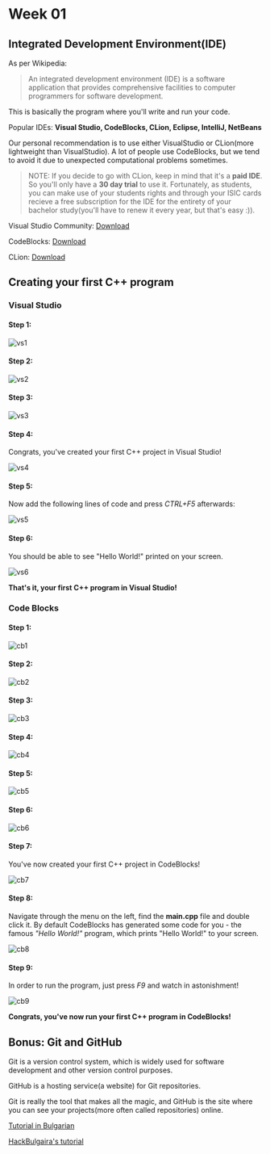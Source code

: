 # Week 01

## Integrated Development Environment(IDE)

As per Wikipedia:
> An integrated development environment (IDE) is a software application that provides comprehensive facilities to computer programmers for software development.

This is basically the program where you'll write and run your code.

Popular IDEs: **Visual Studio, CodeBlocks, CLion, Eclipse, IntelliJ, NetBeans**

Our personal recommendation is to use either VisualStudio or CLion(more lightweight than VisualStudio). A lot of people use CodeBlocks, but we tend to avoid it due to unexpected computational problems sometimes.

> NOTE: If you decide to go with CLion, keep in mind that it's a **paid IDE**. So you'll only have a **30 day trial** to use it. Fortunately, as students, you can make use of your students rights and through your ISIC cards recieve a free subscription for the IDE for the entirety of your bachelor study(you'll have to renew it every year, but that's easy :)).

Visual Studio Community: [Download][1]

CodeBlocks: [Download][2]

CLion: [Download][5]


## Creating your first C++ program

### Visual Studio

#### Step 1:
![vs1](/Week01/images/vs1.png)

#### Step 2:
![vs2](/Week01/images/vs2.png)

#### Step 3:
![vs3](/Week01/images/vs3.png)

#### Step 4:
Congrats, you've created your first C++ project in Visual Studio!

![vs4](/Week01/images/vs4.png)

#### Step 5:
Now add the following lines of code and press *CTRL+F5* afterwards:

![vs5](/Week01/images/vs5.png)

#### Step 6:
You should be able to see "Hello World!" printed on your screen.

![vs6](/Week01/images/vs6.png)


**That's it, your first C++ program in Visual Studio!**

### Code Blocks
#### Step 1:
![cb1](/Week01/images/cb1.png)

#### Step 2:
![cb2](/Week01/images/cb2.png)

#### Step 3:
![cb3](/Week01/images/cb3.png)

#### Step 4:
![cb4](/Week01/images/cb4.png)

#### Step 5:
![cb5](/Week01/images/cb5.png)

#### Step 6:
![cb6](/Week01/images/cb6.png)

#### Step 7:
You've now created your first C++ project in CodeBlocks!

![cb7](/Week01/images/cb7.png)

#### Step 8:
Navigate through the menu on the left, find the **main.cpp** file and double click it. By default CodeBlocks has generated some code for you - the famous *"Hello World!"* program, which prints "Hello World!" to your screen.

![cb8](/Week01/images/cb8.png)

#### Step 9:
In order to run the program, just press *F9* and watch in astonishment!

![cb9](/Week01/images/cb9.png)

**Congrats, you've now run your first C++ program in CodeBlocks!**

## Bonus: Git and GitHub

Git is a version control system, which is widely used for software development and other version control purposes.

GitHub is a hosting service(a website) for Git repositories.

Git is really the tool that makes all the magic, and GitHub is the site where you can see your projects(more often called repositories) online.

[Tutorial in Bulgarian][3]

[HackBulgaira's tutorial][4]



[1]: https://www.visualstudio.com/downloads/
[2]: http://www.codeblocks.org/downloads/26
[3]: https://github.com/stoianivanov/UP_IS_2015/tree/master/GitHub_and_Git
[4]: https://github.com/HackBulgaria/Programming101-Java/blob/master/week02/3.Friday/prereading.md
[5]: https://www.jetbrains.com/clion/download/
